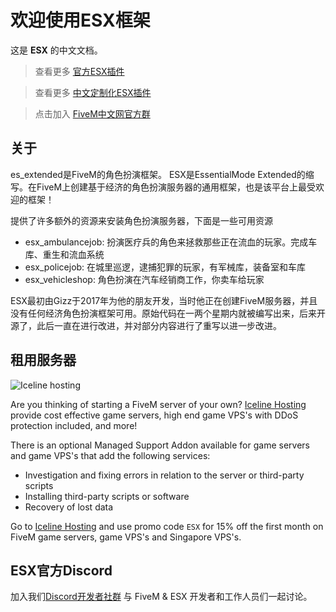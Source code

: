 # 欢迎使用ESX框架

这是 **ESX** 的中文文档。

> 查看更多 [官方ESX插件](https://github.com/ESX-Org)

> 查看更多 [中文定制化ESX插件](https://github.com/ESX-CN)

> 点击加入 [FiveM中文网官方群](https://jq.qq.com/?_wv=1027&k=5aNA84M)

## 关于

es_extended是FiveM的角色扮演框架。 ESX是EssentialMode Extended的缩写。在FiveM上创建基于经济的角色扮演服务器的通用框架，也是该平台上最受欢迎的框架！

提供了许多额外的资源来安装角色扮演服务器，下面是一些可用资源

- esx_ambulancejob: 扮演医疗兵的角色来拯救那些正在流血的玩家。完成车库、重生和流血系统
- esx_policejob: 在城里巡逻，逮捕犯罪的玩家，有军械库，装备室和车库
- esx_vehicleshop: 角色扮演在汽车经销商工作，你卖车给玩家

ESX最初由Gizz于2017年为他的朋友开发，当时他正在创建FiveM服务器，并且没有任何经济角色扮演框架可用。原始代码在一两个星期内就被编写出来，后来开源了，此后一直在进行改进，并对部分内容进行了重写以进一步改进。

## 租用服务器

![Iceline hosting](https://media.discordapp.net/attachments/667787270375473183/667790233441533952/banner.gif)

Are you thinking of starting a FiveM server of your own? [Iceline Hosting](https://iceline-hosting.com/billing/aff.php?aff=94) provide cost effective game servers, high end game VPS's with DDoS protection included, and more!

There is an optional Managed Support Addon available for game servers and game VPS's that add the following services:

- Investigation and fixing errors in relation to the server or third-party scripts
- Installing third-party scripts or software
- Recovery of lost data

Go to [Iceline Hosting](https://iceline-hosting.com/billing/aff.php?aff=94) and use promo code `ESX` for 15% off the first month on FiveM game servers, game VPS's and Singapore VPS's.

## ESX官方Discord

加入我们[Discord开发者社群](https://discord.gg/MsWzPqE) 与 FiveM & ESX 开发者和工作人员们一起讨论。
